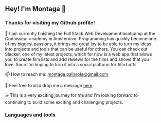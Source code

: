 ## Hey! I'm Montaga 👋



### Thanks for visiting my Github profile! ###

🌱 I am currently finishing the Full Stack Web Development bootcamp at the Codaisseur academy in Amsterdam. Programming has quickly become one of my biggest passions, it brings me great joy to be able to turn my ideas into projects and tools that can be useful for others. You can check out Slacker, one of my latest projects, which for now is a web app that allows you to create film lists and add reviews for the films and shows that you love. Soon I'm hoping to turn it into a social platform for film buffs. 

📫 How to reach me: montaga.pallarols@gmail.com

💬 Feel free to also drop me a message <a href="https://www.linkedin.com/in/montaga-pallarols/" rel="nofollow">here</a>

☕️ This is a very exciting journey for me and I'm looking forward to continuing to build some exciting and challenging projects. 

### Languages and tools ###

<p><a href="https://raw.githubusercontent.com/github/explore/80688e429a7d4ef2fca1e82350fe8e3517d3494d/topics/visual-studio-code/visual-studio-code.png" title="title"></a></p>






